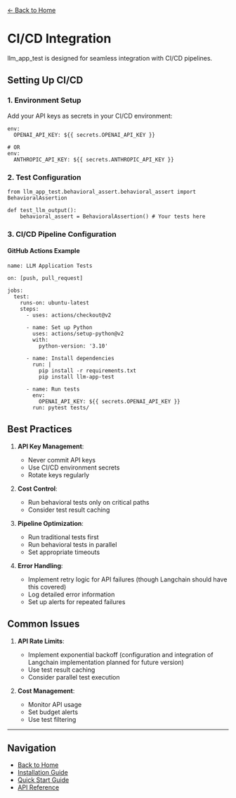 [← Back to Home](../index.md)

# CI/CD Integration

llm_app_test is designed for seamless integration with CI/CD pipelines.

## Setting Up CI/CD

### 1. Environment Setup
Add your API keys as secrets in your CI/CD environment:

```
env:
  OPENAI_API_KEY: ${{ secrets.OPENAI_API_KEY }}

# OR
env:
  ANTHROPIC_API_KEY: ${{ secrets.ANTHROPIC_API_KEY }}
```

### 2. Test Configuration

```
from llm_app_test.behavioral_assert.behavioral_assert import BehavioralAssertion

def test_llm_output():
    behavioral_assert = BehavioralAssertion() # Your tests here
```


### 3. CI/CD Pipeline Configuration

#### GitHub Actions Example

```
name: LLM Application Tests

on: [push, pull_request]

jobs:
  test:
    runs-on: ubuntu-latest
    steps:
      - uses: actions/checkout@v2
      
      - name: Set up Python
        uses: actions/setup-python@v2
        with:
          python-version: '3.10'
          
      - name: Install dependencies
        run: |
          pip install -r requirements.txt
          pip install llm-app-test
          
      - name: Run tests
        env:
          OPENAI_API_KEY: ${{ secrets.OPENAI_API_KEY }}
        run: pytest tests/
```


## Best Practices

1. **API Key Management**:

    - Never commit API keys
    - Use CI/CD environment secrets
    - Rotate keys regularly

2. **Cost Control**:

    - Run behavioral tests only on critical paths
    - Consider test result caching

3. **Pipeline Optimization**:

    - Run traditional tests first
    - Run behavioral tests in parallel
    - Set appropriate timeouts

4. **Error Handling**:

    - Implement retry logic for API failures (though Langchain should have this covered)
    - Log detailed error information
    - Set up alerts for repeated failures

## Common Issues

1. **API Rate Limits**:
    - Implement exponential backoff (configuration and integration of Langchain implementation planned for future version)
    - Use test result caching
    - Consider parallel test execution

2. **Cost Management**:
    - Monitor API usage
    - Set budget alerts
    - Use test filtering

---
## Navigation

- [Back to Home](../index.md)
- [Installation Guide](../getting-started/installation.md)
- [Quick Start Guide](../getting-started/quickstart.md)
- [API Reference](../api/behavioral-assertion.md)
